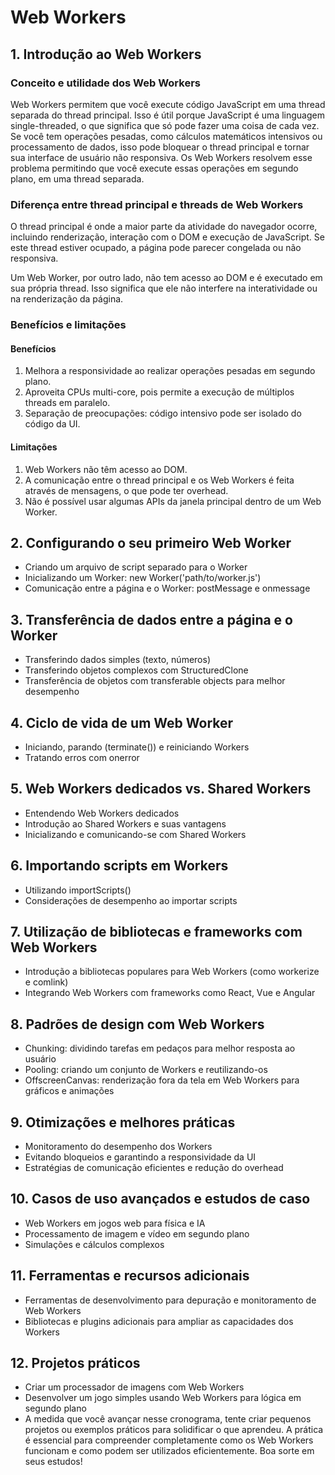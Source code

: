 # Web Workers

## 1. Introdução ao Web Workers

### Conceito e utilidade dos Web Workers

Web Workers permitem que você execute código JavaScript em uma thread separada do thread principal. Isso é útil porque JavaScript é uma linguagem single-threaded, o que significa que só pode fazer uma coisa de cada vez. Se você tem operações pesadas, como cálculos matemáticos intensivos ou processamento de dados, isso pode bloquear o thread principal e tornar sua interface de usuário não responsiva. Os Web Workers resolvem esse problema permitindo que você execute essas operações em segundo plano, em uma thread separada.

### Diferença entre thread principal e threads de Web Workers

O thread principal é onde a maior parte da atividade do navegador ocorre, incluindo renderização, interação com o DOM e execução de JavaScript. Se este thread estiver ocupado, a página pode parecer congelada ou não responsiva.

Um Web Worker, por outro lado, não tem acesso ao DOM e é executado em sua própria thread. Isso significa que ele não interfere na interatividade ou na renderização da página.

### Benefícios e limitações

#### Benefícios

1. Melhora a responsividade ao realizar operações pesadas em segundo plano.
1. Aproveita CPUs multi-core, pois permite a execução de múltiplos threads em paralelo.
1. Separação de preocupações: código intensivo pode ser isolado do código da UI.

#### Limitações

1. Web Workers não têm acesso ao DOM.
1. A comunicação entre o thread principal e os Web Workers é feita através de mensagens, o que pode ter overhead.
1. Não é possível usar algumas APIs da janela principal dentro de um Web Worker.

## 2. Configurando o seu primeiro Web Worker

- Criando um arquivo de script separado para o Worker
- Inicializando um Worker: new Worker('path/to/worker.js')
- Comunicação entre a página e o Worker: postMessage e onmessage

## 3. Transferência de dados entre a página e o Worker

- Transferindo dados simples (texto, números)
- Transferindo objetos complexos com StructuredClone
- Transferência de objetos com transferable objects para melhor desempenho

## 4. Ciclo de vida de um Web Worker

- Iniciando, parando (terminate()) e reiniciando Workers
- Tratando erros com onerror

## 5. Web Workers dedicados vs. Shared Workers

- Entendendo Web Workers dedicados
- Introdução ao Shared Workers e suas vantagens
- Inicializando e comunicando-se com Shared Workers

## 6. Importando scripts em Workers

- Utilizando importScripts()
- Considerações de desempenho ao importar scripts

## 7. Utilização de bibliotecas e frameworks com Web Workers

- Introdução a bibliotecas populares para Web Workers (como workerize e comlink)
- Integrando Web Workers com frameworks como React, Vue e Angular

## 8. Padrões de design com Web Workers

- Chunking: dividindo tarefas em pedaços para melhor resposta ao usuário
- Pooling: criando um conjunto de Workers e reutilizando-os
- OffscreenCanvas: renderização fora da tela em Web Workers para gráficos e animações

## 9. Otimizações e melhores práticas

- Monitoramento do desempenho dos Workers
- Evitando bloqueios e garantindo a responsividade da UI
- Estratégias de comunicação eficientes e redução do overhead

## 10. Casos de uso avançados e estudos de caso

- Web Workers em jogos web para física e IA
- Processamento de imagem e vídeo em segundo plano
- Simulações e cálculos complexos

## 11. Ferramentas e recursos adicionais

- Ferramentas de desenvolvimento para depuração e monitoramento de Web Workers
- Bibliotecas e plugins adicionais para ampliar as capacidades dos Workers

## 12. Projetos práticos

- Criar um processador de imagens com Web Workers
- Desenvolver um jogo simples usando Web Workers para lógica em segundo plano
- A medida que você avançar nesse cronograma, tente criar pequenos projetos ou exemplos práticos para solidificar o que aprendeu. A prática é essencial para compreender completamente como os Web Workers funcionam e como podem ser utilizados eficientemente. Boa sorte em seus estudos!